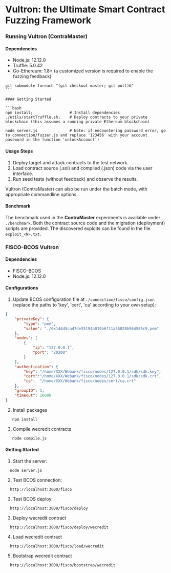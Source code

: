# Vultron: the Ultimate Smart Contract Fuzzing Framework


### Running Vultron (ContraMaster)

#### Dependencies

* Node.js: 12.12.0
* Truffle: 5.0.42
* Go-Ethereum: 1.8+ (a customized version is required to enable the fuzzing feedback)
```
git submodule foreach "(git checkout master; git pull)&"                                           ```

#### Getting Started

```bash
npm install;                # Install dependencies
./utils/startTruffle.sh;    # Deploy contracts to your private blockchain (this assumes a running private Ethereum blockchain)

node server.js              # Note: if encountering password error, go to connection/fuzzer.js and replace '123456' with your account password in the function 'unlockAccount')
```

#### Usage Steps

1. Deploy target and attack contracts to the test network.
1. Load contract source (.sol) and compiled (.json) code via the user interface.
1. Run seed tests (without feedback) and observe the results.

Vultron (ContraMaster) can also be run under the batch mode, with appropriate commandline options.

#### Benchmark

The benchmark used in the **ContraMaster** experiments is available under ```./benchmark```.
Both the contract source code and the migration (deployment) scripts are provided. The discovered exploits can be found in the file ```exploit_<N>.txt```.


### FISCO-BCOS Vultron

#### Dependencies

* FISCO-BCOS
* Node.js: 12.12.0

#### Configurations

1. Update BCOS configuration file at `./connection/fisco/config.json` 
(replace the paths to 'key', 'cert', 'ca' according to your own setup):

```json
{
    "privateKey": {
        "type": "pem",
        "value": "./0x144d5ca47de35194b019b6f11a56028b964585c9.pem"
    },
    "nodes": [
        {
            "ip": "127.0.0.1",
            "port": "20200"
        }
    ],
    "authentication": {
        "key": "/home/XXX/Webank/fisco/nodes/127.0.0.1/sdk/sdk.key",
        "cert":"/home/XXX/Webank/fisco/nodes/127.0.0.1/sdk/sdk.crt",
        "ca":  "/home/XXX/Webank/fisco/nodes/cert/ca.crt"
    },
    "groupID": 1,
    "timeout": 10000
}
```

2. Install packages

```
   npm install
```

3. Compile wecredit contracts
```
   node compile.js
```

#### Getting Started

1. Start the server:
```
  node server.js
```
2. Test BCOS connection:
```
  http://localhost:3000/fisco 
```
3. Test BCOS deploy:
```
  http://localhost:3000/fisco/deploy 
```
3. Deploy wecredit contract
```
  http://localhost:3000/fisco/deploy/wecredit 
```
4. Load wecredit contract
```
  http://localhost:3000/fisco/load/wecredit 
```
5. Bootstrap wecredit contract
```
  http://localhost:3000/fisco/bootstrap/wecredit 
```

